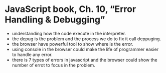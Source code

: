 # JavaScript book, Ch. 10, “Error Handling & Debugging”

- understanding how the code execute in the interpreter.
- the depug is the problem and the process we do to fix it call deppuging.
- the browser have powerful tool to show where is the error.
- using console in the browser could make the life of programmer easier to handle any error.
- there is 7 types of errors in javascript and the browser could show the number of errot to focus in the problem.